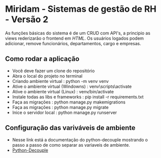 # Miridam - Sistemas de gestão de RH - Versão 2

As funções básicas do sistema é de um CRUD com API's, a principio as views rederizarão o frontend em _HTML_. Os usuários logados podem adicionar, remove funcionários, departamentos, cargo e empresas.

## Como rodar a aplicação
- Você deve fazer um clone do repositório
- Abra o local do projeto no terminal
- Criando ambiente virtual : python -m venv venv
- Ative o ambiente virtual (Windowns) : venv\scripts\activate
- Ative o ambiente virtual (Linux) : venv/bin/activate
- Instale todas as libs e frameworks : pip install -r requirements.txt
- Faça as migrações : python manage.py makemigrations
- Faça as migrações : python manage.py migrate
- Inice o servidor local : python manage.py runserver

## Configuração das variváveis de ambiente

- Nesse link está a documentação do python-decouple mostrando o passo a passo de como separar as variaveis de ambiente.
- [Python-Decouple](https://pypi.org/project/python-decouple/)

